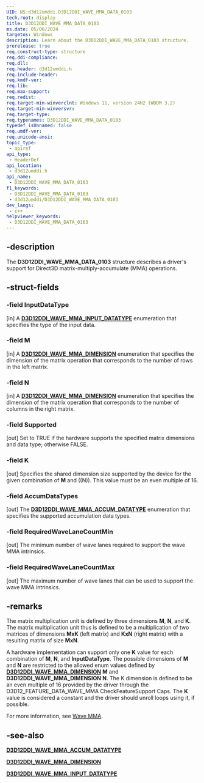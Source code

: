 ```yaml
---
UID: NS:d3d12umddi.D3D12DDI_WAVE_MMA_DATA_0103
tech.root: display
title: D3D12DDI_WAVE_MMA_DATA_0103
ms.date: 05/06/2024
targetos: Windows
description: Learn about the D3D12DDI_WAVE_MMA_DATA_0103 structure.
prerelease: true
req.construct-type: structure
req.ddi-compliance: 
req.dll: 
req.header: d3d12umddi.h
req.include-header: 
req.kmdf-ver: 
req.lib: 
req.max-support: 
req.redist: 
req.target-min-winverclnt: Windows 11, version 24H2 (WDDM 3.2)
req.target-min-winversvr: 
req.target-type: 
req.typenames: D3D12DDI_WAVE_MMA_DATA_0103
typedef_isUnnamed: false
req.umdf-ver: 
req.unicode-ansi: 
topic_type:
 - apiref
api_type:
 - HeaderDef
api_location:
 - d3d12umddi.h
api_name:
 - D3D12DDI_WAVE_MMA_DATA_0103
f1_keywords:
 - D3D12DDI_WAVE_MMA_DATA_0103
 - d3d12umddi/D3D12DDI_WAVE_MMA_DATA_0103
dev_langs:
 - c++
helpviewer_keywords:
 - D3D12DDI_WAVE_MMA_DATA_0103
---
```


## -description

The **D3D12DDI_WAVE_MMA_DATA_0103** structure describes a driver's support for Direct3D matrix-multiply-accumulate (MMA) operations.

## -struct-fields

### -field InputDataType

[in] A [**D3D12DDI_WAVE_MMA_INPUT_DATATYPE**](ne-d3d12umddi-d3d12ddi_wave_mma_input_datatype.md) enumeration that specifies the type of the input data.

### -field M

[in] A [**D3D12DDI_WAVE_MMA_DIMENSION**](ne-d3d12umddi-d3d12ddi_wave_mma_dimension.md) enumeration that specifies the dimension of the matrix operation that corresponds to the number of rows in the left matrix.

### -field N

[in] A [**D3D12DDI_WAVE_MMA_DIMENSION**](ne-d3d12umddi-d3d12ddi_wave_mma_dimension.md) enumeration that specifies the dimension of the matrix operation that corresponds to the number of columns in the right matrix.

### -field Supported

[out] Set to TRUE if the hardware supports the specified matrix dimensions and data type; otherwise FALSE.

### -field K

[out] Specifies the shared dimension size supported by the device for the given combination of **M** and ((N)). This value must be an even multiple of 16.

### -field AccumDataTypes

[out] The [**D3D12DDI_WAVE_MMA_ACCUM_DATATYPE**](ne-d3d12umddi-d3d12ddi_wave_mma_accum_datatype.md) enumeration that specifies the supported accumulation data types.

### -field RequiredWaveLaneCountMin

[out] The minimum number of wave lanes required to support the wave MMA intrinsics.

### -field RequiredWaveLaneCountMax

[out] The maximum number of wave lanes that can be used to support the wave MMA intrinsics.

## -remarks

The matrix multiplication unit is defined by three dimensions **M**, **N**, and **K**. The matrix multiplication unit thus is defined to be a multiplication of two matrices of dimensions **MxK** (left matrix) and **KxN** (right matrix) with a resulting matrix of size **MxN**.

A hardware implementation can support only one **K** value for each combination of **M**, **N**, and **InputDataType**. The possible dimensions of **M** and **N** are restricted to the allowed enum values defined by [**D3D12DDI_WAVE_MMA_DIMENSION**](ne-d3d12umddi-d3d12ddi_wave_mma_dimension.md) **M** and **D3D12DDI_WAVE_MMA_DIMENSION** **N**. The K dimension is defined to be an even multiple of 16 provided by the driver through the D3D12_FEATURE_DATA_WAVE_MMA CheckFeatureSupport Caps. The **K** value is considered a constant and the driver should unroll loops using it, if possible.

For more information, see [Wave MMA](https://microsoft.github.io/DirectX-Specs/d3d/HLSL_SM_6_x_WaveMatrix.html).

## -see-also

[**D3D12DDI_WAVE_MMA_ACCUM_DATATYPE**](ne-d3d12umddi-d3d12ddi_wave_mma_accum_datatype.md)

[**D3D12DDI_WAVE_MMA_DIMENSION**](ne-d3d12umddi-d3d12ddi_wave_mma_dimension.md)

[**D3D12DDI_WAVE_MMA_INPUT_DATATYPE**](ne-d3d12umddi-d3d12ddi_wave_mma_input_datatype.md)
